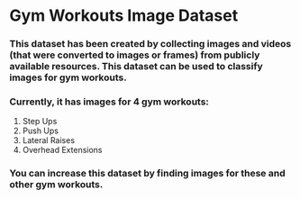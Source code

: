 # Gym Workouts Image Dataset

### This dataset has been created by collecting images and videos (that were converted to images or frames) from publicly available resources. This dataset can be used to classify images for gym workouts. 

### Currently, it has images for 4 gym workouts:

1. Step Ups
2. Push Ups
3. Lateral Raises
4. Overhead Extensions

### You can increase this dataset by finding images for these and other gym workouts.


